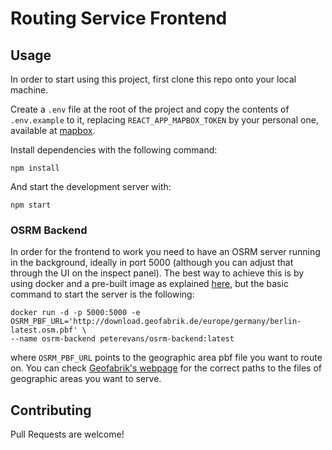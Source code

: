 # Routing Service Frontend

## Usage

In order to start using this project, first clone this repo onto your local machine. 

Create a `.env` file at the root of the project and copy the contents of `.env.example` to it, replacing 
`REACT_APP_MAPBOX_TOKEN` by your personal one, available at [mapbox](www.mapbox.com).

Install dependencies with the following command:

`npm install`

And start the development server with:

`npm start`

### OSRM Backend

In order for the frontend to work you need to have an OSRM server running in the background, ideally in port 5000 (although you can adjust that through the UI on the inspect panel). The best way to achieve this is by using docker and a pre-built image as explained [here](https://hub.docker.com/r/peterevans/osrm-backend), but the basic command to start the server is the following:

```
docker run -d -p 5000:5000 -e OSRM_PBF_URL='http://download.geofabrik.de/europe/germany/berlin-latest.osm.pbf' \
--name osrm-backend peterevans/osrm-backend:latest
```

where `OSRM_PBF_URL` points to the geographic area pbf file you want to route on. You can check [Geofabrik's webpage](https://download.geofabrik.de/) for the correct paths to the files of geographic areas you want to serve.

## Contributing

Pull Requests are welcome!
